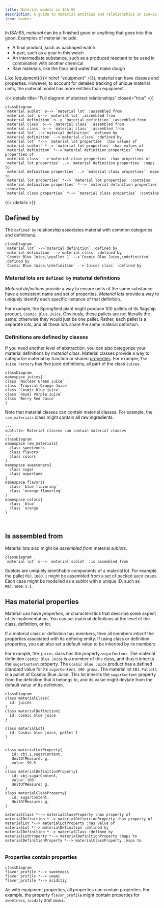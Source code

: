 ```yaml
---
title: Material models in ISA-95
description: A guide to material entities and relationships in ISA-95
icon: beaker
---
```


In ISA-95, _material_ can be a finished good or anything that goes into this good.
Examples of material include:
- A final product, such as packaged watch
- A part, such as a gear in this watch 
- An intermediate substance, such as a produced reactant to be used in combination with another chemical
- Raw materials, like the flour and water that make dough


Like [equipment]({{< relref "equipment" >}}), material can have classes and properties.
However, to account for detailed tracking of unique material units,
the material model has more entities than equipment.

{{< details title="Full diagram of abstract relationships" closed="true" >}}

```mermaid
classDiagram
`material sublot` o--> `material lot` :assembled from
`material lot` o--> `material lot` :assembled from
`material definition` o--> `material definition` :assembled from
`material class` o--> `material class` :assembled from
`material class` o--> `material class` :assembled from
`material lot` -->`material definition` :defined by
`material definition` -->`material class` :defined by
`material lot` *--> `material lot properties` :has values of
`material sublot` *--> `material lot properties` :has values of
`material definition` *-->`material definition properties` :has properties of
`material class` -->`material class properties` :has properties of
`material lot properties` ..> `material definition properties` :maps to
`material definition properties` ..> `material class properties` :maps to
`material lot properties` *--> `material lot properties` :contains
`material definition properties` *--> `material definition properties` :contains
`material class properties` *--> `material class properties` :contains
```

{{< /details >}}

## Defined by

The `defined by` relationship associates material with common categories and definitions. 

```mermaid
classDiagram
`material lot` -->`material definition` :defined by
`material definition` -->`material class` :defined by
`Cosmic Blue Juice,\npallet 1` -->`Cosmic Blue Juice,\ndefinition` :defined by
`Cosmic Blue Juice,\ndefinition` -->`Juices class` :defined by
```

### Material lots are `defined by` material definitions

_Material definitions_ provide a way to ensure units of the same substance 
have a consistent name and set of properties.
_Material lots_ provide a way to uniquely identify each specific instance of that definition.

For example, the Springfield plant might produce 100 pallets of its flagship product, `Cosmic Blue Juice`.
Obviously, these pallets are not literally the same: otherwise they would just be one pallet.
Rather, each pallet is a separate _lots_, and all these lots share the same material definition.


### Definitions are defined by classes

If you need another level of abstraction, you can also categorize your material definitions by _material class_.
Material classes provide a way to categorize material by function or shared [properties]({#material-properties}).
For example, `The Juice Factory` has five juice definitions, all part of the class `Juices`.

```mermaid
classDiagram
namespace juices{
class `Nuclear Green Juice`
class `Tropical Orange Juice`
class `Cosmic blue juice`
class `Royal Purple Juice`
class `Berry Red Juice`
}

```
Note that material classes can contain material classes. For example, the `raw_materials` class might contain all raw ingredients.

```mermaid
---
subtitle: Material classes can contain material classes
---
classDiagram
namespace raw_materials{
  class sweeteners
  class flavors
  class colors
}
namespace sweeteners{
  class sugar
  class aspertame
}
namespace flavors{
  class `blue flavoring`
  class `orange flavoring`
}
namespace colors{
  class `blue`
  class `orange`
}



```

## Is assembled from

Material lots also might be _assembled from_ material _sublots_.


```mermaid
classDiagram
`material lot` o--> `material sublot` :is assembled from
```

Sublots are uniquely identifiable components of a material lot.
For example,
the pallet `PBJ.1000.1` might be assembled from a set of packed juice cases.
Each case might be modelled as a sublot with a unique ID, such as `PBJ.1000.1.1`.


## Has material properties

Material can have _properties_, or characteristics that describe some aspect of its implementation. 
You can set material definitions at the level of the class, definition, or lot.

If a material class or definition has members, then all members _inherit_ the properties associated with its defining entity.
If using class or definition properties, you can also set a default value to be inherited by its members.

For example, the `juices` class has the property `sugarContent`.
The material definition `Cosmic Blue Juice` is a member of this class, and thus it inherits the `sugarContent` property.
The `Cosmic Blue Juice` product has a defined standard value for its `sugarContent`, `100 grams`.
The material lot `CBJ.Pallet1` is a pallet of Cosmic Blue Juice.
This lot inherits the `sugarContent` property from the definition that it belongs to, and its value might deviate from the default value of its definition.

```mermaid
classDiagram
class materialClass{
  id: juices
}
class materialDefinition{
  id: Cosmic blue juice
}

class materialLot{
  id: Cosmic blue juice, pallet 1
}


class materialLotProperty{
   id: cbj.1.sugarContent,
   UnitOfMeasure: g,
   value: 99.5
}
class materialDefinitionProperty{
   id: cbj.sugarContent,
   value: 100
   UnitOfMeasure: g,
}
class materialClassProperty{
   id: sugarContent,
   UnitOfMeasure: g,
}

materialClass *--> materialClassProperty :has property of
materialDefinition *--> materialDefinitionProperty :has property of
materialLot *--> materialLotProperty :has value of
materialLot *--> materialDefinition :defined by
materialDefinition *--> materialClass :defined by
materialLotProperty *--> materialDefinitionProperty :maps to
materialDefinitionProperty *--> materialClassProperty :maps to


```


### Properties contain properties

```mermaid
classDiagram
flavor_profile *--> sweetness
flavor_profile *--> umami
flavor_profile *--> aciditiy

```

As with equipment properties, all properties can contain properties.
For example, the property `flavor_profile` might contain properties for `sweetness`, `acidity` and `umami`.

